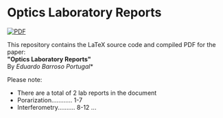 # Optics Laboratory Reports

[![PDF](https://img.shields.io/badge/View-PDF-red)](/main.pdf)

This repository contains the LaTeX source code and compiled PDF for the paper:  
**"Optics Laboratory Reports"**  
By *Eduardo Barroso Portugal**

Please note: 
- There are a total of 2 lab reports in the document
-   Porarization............ 1-7
-   Interferometry.......... 8-12
...

